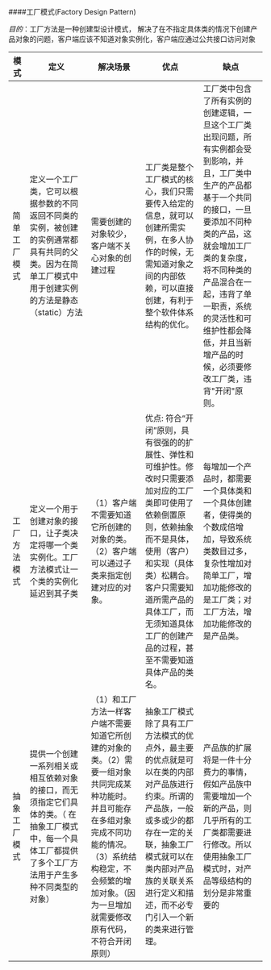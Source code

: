 ####工厂模式(Factory Design Pattern)

*目的*：工厂方法是一种创建型设计模式， 解决了在不指定具体类的情况下创建产品对象的问题，客户端应该不知道对象实例化，客户端应通过公共接口访问对象

| 模式  |定义  |  解决场景  | 优点 | 缺点 |
| ----  |----   | ----   |----   |----   |
|简单工厂模式|定义一个工厂类，它可以根据参数的不同返回不同类的实例，被创建的实例通常都具有共同的父类。因为在简单工厂模式中用于创建实例的方法是静态（static）方法 | 需要创建的对象较少，客户端不关心对象的创建过程  |工厂类是整个工厂模式的核心，我们只需要传入给定的信息，就可以创建所需实例，在多人协作的时候，无需知道对象之间的内部依赖，可以直接创建，有利于整个软件体系结构的优化。  |工厂类中包含了所有实例的创建逻辑，一旦这个工厂类出现问题，所有实例都会受到影响，并且，工厂类中生产的产品都基于一个共同的接口，一旦要添加不同种类的产品，这就会增加工厂类的复杂度，将不同种类的产品混合在一起，违背了单一职责，系统的灵活性和可维护性都会降低，并且当新增产品的时候，必须要修改工厂类，违背"开闭"原则。 |
|工厂方法模式|定义一个用于创建对象的接口，让子类决定将哪一个类实例化。工厂方法模式让一个类的实例化延迟到其子类 |（1）客户端不需要知道它所创建的对象的类。（2）客户端可以通过子类来指定创建对应的对象。|优点: 符合“开闭”原则，具有很强的的扩展性、弹性和可维护性。修改时只需要添加对应的工厂类即可使用了依赖倒置原则，依赖抽象而不是具体，使用（客户）和实现（具体类）松耦合。客户只需要知道所需产品的具体工厂，而无须知道具体工厂的创建产品的过程，甚至不需要知道具体产品的类名。|每增加一个产品时，都需要一个具体类和一个具体创建者，使得类的个数成倍增加，导致系统类数目过多，复杂性增加对简单工厂，增加功能修改的是工厂类；对工厂方法，增加功能修改的是产品类。|
|抽象工厂模式|提供一个创建一系列相关或相互依赖对象的接口，而无须指定它们具体的类。（ 在抽象工厂模式中，每一个具体工厂都提供了多个工厂方法用于产生多种不同类型的对象） | （1）和工厂方法一样客户端不需要知道它所创建的对象的类。（2）需要一组对象共同完成某种功能时。并且可能存在多组对象完成不同功能的情况。（3）系统结构稳定，不会频繁的增加对象。（因为一旦增加就需要修改原有代码，不符合开闭原则）|抽象工厂模式除了具有工厂方法模式的优点外，最主要的优点就是可以在类的内部对产品族进行约束。所谓的产品族，一般或多或少的都存在一定的关联，抽象工厂模式就可以在类内部对产品族的关联关系进行定义和描述，而不必专门引入一个新的类来进行管理。|产品族的扩展将是一件十分费力的事情，假如产品族中需要增加一个新的产品，则几乎所有的工厂类都需要进行修改。所以使用抽象工厂模式时，对产品等级结构的划分是非常重要的 |

   
   




